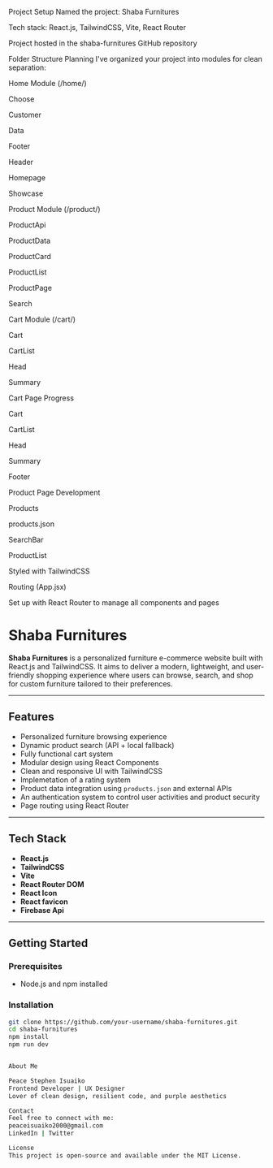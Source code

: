 Project Setup
Named the project: Shaba Furnitures

Tech stack: React.js, TailwindCSS, Vite, React Router

Project hosted in the shaba-furnitures GitHub repository


Folder Structure Planning
I've organized your project into modules for clean separation:

Home Module (/home/)

Choose

Customer

Data

Footer

Header

Homepage

Showcase

Product Module (/product/)

ProductApi

ProductData

ProductCard

ProductList

ProductPage

Search

Cart Module (/cart/)

Cart

CartList

Head

Summary


Cart Page Progress

Cart

CartList

Head

Summary

Footer


Product Page Development

Products

products.json

SearchBar

ProductList

Styled with TailwindCSS




Routing (App.jsx)

Set up with React Router to manage all components and pages






# Shaba Furnitures

**Shaba Furnitures** is a personalized furniture e-commerce website built with React.js and TailwindCSS. It aims to deliver a modern, lightweight, and user-friendly shopping experience where users can browse, search, and shop for custom furniture tailored to their preferences.

---

## Features

- Personalized furniture browsing experience
- Dynamic product search (API + local fallback)
- Fully functional cart system
- Modular design using React Components
- Clean and responsive UI with TailwindCSS
- Implemetation of a rating system
- Product data integration using `products.json` and external APIs
- An authentication system to control user activities and product security
- Page routing using React Router

---


## Tech Stack

- **React.js**
- **TailwindCSS**
- **Vite**
- **React Router DOM**
- **React Icon**
- **React favicon**
- **Firebase Api**

---

## Getting Started

### Prerequisites

- Node.js and npm installed

### Installation

```bash
git clone https://github.com/your-username/shaba-furnitures.git
cd shaba-furnitures
npm install
npm run dev


About Me

Peace Stephen Isuaiko
Frontend Developer | UX Designer
Lover of clean design, resilient code, and purple aesthetics 

Contact
Feel free to connect with me:
peaceisuaiko2000@gmail.com
LinkedIn | Twitter

License
This project is open-source and available under the MIT License.







